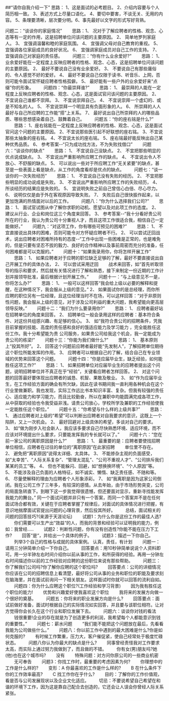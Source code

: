 ##“请你自我介绍一下”
思路： 1、这是面试的必考题目。 2、介绍内容要与个人简历相一致。 3、表述方式上尽量口语化。 4、要切中要害，不谈无关、无用的内容。 5、条理要清晰，层次要分明。6、事先最好以文字的形式写好背熟。

问题二：“谈谈你的家庭情况”
　　思路：1、 况对于了解应聘者的性格、观念、心态等有一定的作用，这是招聘单位问该问题的主要原因。 2、 简单地罗列家庭人。 3、 宜强调温馨和睦的家庭氛围。 4、 宜强调父母对自己教育的重视。 5、 宜强调各位家庭成员的良好状况。 6、 宜强调家庭成员对自己工作的支持。 7、 宜强调自己对家庭的责任感。
　　问题三：“你有什么业余爱好?”
　　思路： 1、 业余爱好能在一定程度上反映应聘者的性格、观念、心态，这是招聘单位问该问题的主要原因。 2、 最好不要说自己没有业余爱好。 3、 不要说自己有那些庸俗的、令人感觉不好的爱好。 4、 最好不要说自己仅限于读书、听音乐、上网，否则可能令面试官怀疑应聘者性格孤僻。 5、 最好能有一些户外的业余爱好来“点缀”你的形象。
　　问题四：“你最崇拜谁?”
　　思路： 1、 最崇拜的人能在一定程度上反映应聘者的性格、观念、心态，这是面试官问该问题的主要原因。 2、 不宜说自己谁都不崇拜。 3、 不宜说崇拜自己。 4、 不宜说崇拜一个虚幻的、或是不知名的人。 5、 不宜说崇拜一个明显具有负面形象的人。 6、 所崇拜的人人最好与自己所应聘的工作能“搭”上关系。 7、 最好说出自己所崇拜的人的哪些品质、哪些思想感染着自己、鼓舞着自己。
　　问题五：“你的座右铭是什么?”
　　思路： 1、座右铭能在一定程度上反映应聘者的性格、观念、心态，这是面试官问这个问题的主要原因。 2、不宜说那些医引起不好联想的座右铭。 3、不宜说那些太抽象的座右铭。 4、不宜说太长的座右铭。 5、座右铭最好能反映出自己某种优秀品质。 6、 参考答案--“只为成功找方法，不为失败找借口”
　　问题六：“谈谈你的缺点”
　　思路： 1、 不宜说自己没缺点。 2、 不宜把那些明显的优点说成缺点。 3、 不宜说出严重影响所应聘工作的缺点。 4、 不宜说出令人不放心、不舒服的缺点。 5、 可以说出一些对于所应聘工作“无关紧要”的缺点，甚至是一些表面上看是缺点，从工作的角度看却是优点的缺点。
　　问题七：“谈一谈你的一次失败经历”
　　思路： 1、 不宜说自己没有失败的经历。 2、 不宜把那些明显的成功说成是失败。 3、 不宜说出严重影响所应聘工作的失败经历， 4、 所谈经历的结果应是失败的。 5、 宜说明失败之前自己曾信心白倍、尽心尽力。 6、 说明仅仅是由于外在客观原因导致失败。 7、 失败后自己很快振作起来，以更加饱满的热情面对以后的工作。
　　问题八：“你为什么选择我们公司?”
　　思路： 1、 面试官试图从中了解你求职的动机、愿望以及对此项工作的态度。 2、 建议从行业、企业和岗位这三个角度来回答。 3、 参考答案--“我十分看好贵公司所在的行业，我认为贵公司十分重视人才，而且这项工作很适合我，相信自己一定能做好。”
　　问题九：“对这项工作，你有哪些可预见的困难?”
　　思路： 1、 不宜直接说出具体的困难，否则可能令对方怀疑应聘者不行。 2、 可以尝试迂回战术，说出应聘者对困难所持有的态度--“工作中出现一些困难是正常的，也是难免的，但是只要有坚忍不拔的毅力、良好的合作精神以及事前周密而充分的准备，任何困难都是可以克服的。”
　　问题十：“如果我录用你，你将怎样开展工作”
　　思路： 1、 如果应聘者对于应聘的职位缺乏足够的了解，最好不要直接说出自己开展工作的具体办法， 2、 可以尝试采用迂回
　　战术来回答，如“首先听取领导的指示和要求，然后就有关情况进行了解和熟悉，接下来制定一份近期的工作计划并报领导批准，最后根据计划开展工作。”
　　问题十一：“与上级意见不一是，你将怎么办?”
　　思路： 1、 一般可以这样回答“我会给上级以必要的解释和提醒，在这种情况下，我会服从上级的意见。” 2、 如果面试你的是总经理，而你所应聘的职位另有一位经理，且这位经理当时不在场，可以这样回答：“对于非原则性问题，我会服从上级的意见，对于涉及公司利益的重大问题，我希望能向更高层领导反映。”
　　问题十二：“我们为什么要录用你?”
　　思路： 1、 应聘者最好站在招聘单位的角度来回答。 2、 招聘单位一般会录用这样的应聘者：基本符合条件、对这份共组感兴趣、有足够的信心。 3、 如“我符合贵公司的招聘条件，凭我目前掌握的技能、高度的责任感和良好的饿适应能力及学习能力 ，完全能胜任这份工作。我十分希望能为贵 公司服务，如果贵公司给我这个机会，我一定能成为贵公司的栋梁!”
　　问题十三：“你能为我们做什么?”
　　思路： 1、 基本原则上“投其所好”。 2、 回答这个问题前应聘者最好能“先发制人”，了解招聘单位期待这个职位所能发挥的作用。 3、 应聘者可以根据自己的了解，结合自己在专业领域的优势来回答这个问题。
　　问题十四：“你是应届毕业生，缺乏经验，如何能胜任这项工作?”
　　思路： 1、 如果招聘单位对应届毕业生的应聘者提出这个问题，说明招聘单位并不真正在乎“经验”，关键看应聘者怎样回答。 2、 对这个问题的回答最好要体现出应聘者的诚恳、机智、果敢及敬业。 3、 如“作为应届毕业生，在工作经验方面的确会有所欠缺，因此在读书期间我一直利用各种机会在这个行业里做兼职。我也发现，实际工作远比书本知识丰富、复杂。但我有较强的责任心、适应能力和学习能力，而且比较勤奋，所以在兼职中均能圆满完成各项工作，从中获取的经验也令我受益非浅。请贵公司放心，学校所学及兼职的工作经验使我一定能胜任这个职位。”
　　问题十五：“你希望与什么样的上级共事?”
　　思路： 1、 通过应聘者对上级的“希望”可以判断出应聘者对自我要求的意识，这既上一个陷阱，又上一次机会。 2、 最好回避对上级具体的希望，多谈对自己的要求。 3、 如“做为刚步入社会新人，我应该多要求自己尽快熟悉环境、适应环境，而不应该对环境提出什么要求，只要能发挥我的专长就可以了。”
　　问题十六：“您在前一家公司的离职原因是什么?”
　　思路： 1、 最重要的是：应聘者要使找招聘单位相信，应聘者在过往的单位的“离职原因”在此家招聘
　　单位里不存在。 2、 避免把“离职原因”说得太详细、太具体。 3、 不能掺杂主观的负面感受，如“太幸苦”、“人际关系复杂”、“管理太混乱”、“公司不重视人才”、“公司排斥我们某某的员工”等。 4、 但也不能躲闪、回避，如“想换换环境”、“个人原因”等。 5、 不能涉及自己负面的人格特征，如不诚实、懒惰、缺乏责任感、不随和等。 6、 尽量使解释的理由为应聘者个人形象添彩。 7、 如“我离职是因为这家公司倒闭。我在公司工作了三年多，有较深的感情。从去年始，由于市场形势突变，公司的局面急转直下。到眼下这一步我觉得很遗憾，但还要面对显示，重新寻找能发挥我能力的舞台。” 同一个面试问题并非只有一个答案，而同一个答案并不是在任何面试场合都有效，关键在于应聘者掌握了规律后，对面试的具体情况进行把握，有意识地揣摩面试官提出问题的心理背景，然后投其所好。
　　总结，面试相关的问题的回答技巧?(来源于天涯论坛)
　　试题1：为什么你是这份工作的最佳人选?
　　你们需要可以生产出“效益“的人，而我的背景和经验可以证明我的能力，例如：我曾经.....
　　试题2：判断性问题，你有没有创造性?你能不能在压力下工作?
　　回答“是“，并给出一个具体的例子。
　　试题3：描述一下你自己。
　　列举3个自己的性格与成就的具体案例。 认真，责任，有计划
　　问题一：请用三分钟简单介绍一下你自己。
　　回答要点：用10秒钟简单说说个人资料即可。用一分半钟左右时间介绍你以前从事的工作，和所获得的经验。再用一分钟左右时间描述你以前的工作经验对应聘的这份职位来说有那些帮助。
　　问题三：你了解我们公司吗?你了解你应聘的这个职位吗?
　　回答要点：公司的详细情况你应该在公司的招聘信息上看清楚，最好将公司从事的业务和职位的职能及要求刻在脑海里，并在面试前询问一下相关朋友。这样面试时你就可以回答的流利自如。
　　问题四：你为什么应聘这个职位?(工作经验和学习背景)
　　因为我有胜任这个职位的能力!
　　优势和兴趣爱好使我喜欢这个职位
　　我将来的发展方向做一个很好的奠基。
　　问题五：你将来的职业发展方向是什么?
　　回答要点：面试前做好准备，面试时根据自己的实际情况如实回答，并且要与该职位相符。让对方觉得你会长久在这个行业和职位发展下去。
　　问题六：谈谈你对钱的看法
　　钱很重要!企业的存在就是为了创造更多的利润，我希望每个人都能意识到钱的重要性。”
　　问题七：薪水问题
　　“我们能不能把这个问题放在最后，先看看我能为公司做些什么。”
　　问题八：你以前工作中遇到的最大困难是什么?你是如何克服的?
　　有时候工作繁重，压力大，客户催促紧，使自己经常处于极度忙碌状态。
　　问题八你认为你最大的缺点是什么?
　　同事曾经责怪我对工作要求太高，而实际上通过努力我做到了，而且做的不错。
　　你有女(男)朋友吗?她(他)也在这个城市吗?
　　没有
　　特殊问题：对方问你原公司的一些商业机密
　　无可奉告
　　问题3：你找工作时，最重要的考虑因素为何?
　　你理想中的工作是什么样的?
　　变形：A 你最喜欢的工作是什么样的?
　　B 在什么条件下你的工作效率最高?
　　C 找工作你在乎什么?
　　目的：了解你的工作价值观，看是否与公司发展现状以及企业文化适应。
　　切忌：不要说希望自己希望在和谐的环境下工作，因为这是靠自己配合去创造的，它还会让人误会你曾经人际关系紧张。
